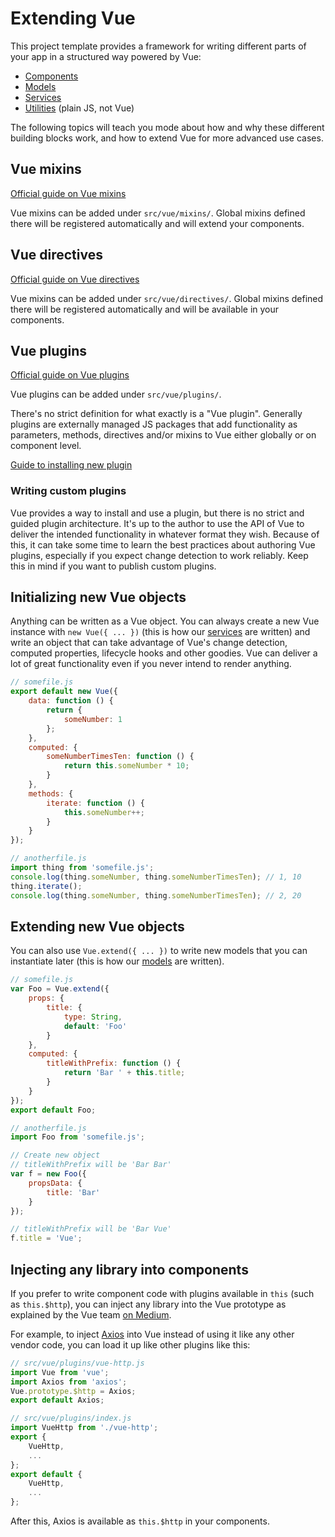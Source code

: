 
# Extending Vue

This project template provides a framework for writing different parts of your app in a structured way powered by Vue:

- [Components](components.md)
- [Models](models.md)
- [Services](services.md)
- [Utilities](utilities.md) (plain JS, not Vue)

The following topics will teach you mode about how and why these different building blocks work, and how to extend Vue for more advanced use cases.

## Vue mixins

[Official guide on Vue mixins](https://vuejs.org/v2/guide/mixins)

Vue mixins can be added under `src/vue/mixins/`. Global mixins defined there will be registered automatically and will extend your components.

## Vue directives

[Official guide on Vue directives](https://vuejs.org/v2/guide/custom-directive)

Vue mixins can be added under `src/vue/directives/`. Global mixins defined there will be registered automatically and will be available in your components.

## Vue plugins

[Official guide on Vue plugins](https://vuejs.org/v2/guide/plugins)

Vue plugins can be added under `src/vue/plugins/`.

There's no strict definition for what exactly is a "Vue plugin". Generally plugins are externally managed JS packages that add functionality as parameters, methods, directives and/or mixins to Vue either globally or on component level.

[Guide to installing new plugin](../faq/vue-plugins.md)

### Writing custom plugins

Vue provides a way to install and use a plugin, but there is no strict and guided plugin architecture. It's up to the author to use the API of Vue to deliver the intended functionality in whatever format they wish. Because of this, it can take some time to learn the best practices about authoring Vue plugins, especially if you expect change detection to work reliably. Keep this in mind if you want to publish custom plugins.

## Initializing new Vue objects

Anything can be written as a Vue object. You can always create a new Vue instance with `new Vue({ ... })` (this is how our [services](services.md) are written) and write an object that can take advantage of Vue's change detection, computed properties, lifecycle hooks and other goodies. Vue can deliver a lot of great functionality even if you never intend to render anything.

```js
// somefile.js
export default new Vue({
	data: function () {
		return {
			someNumber: 1
		};
	},
	computed: {
		someNumberTimesTen: function () {
			return this.someNumber * 10;
		}
	},
	methods: {
		iterate: function () {
			this.someNumber++;
		}
	}
});
```

```js
// anotherfile.js
import thing from 'somefile.js';
console.log(thing.someNumber, thing.someNumberTimesTen); // 1, 10
thing.iterate();
console.log(thing.someNumber, thing.someNumberTimesTen); // 2, 20
```

## Extending new Vue objects

You can also use `Vue.extend({ ... })` to write new models that you can instantiate later (this is how our [models](models.md) are written).

```js
// somefile.js
var Foo = Vue.extend({
	props: {
		title: {
			type: String,
			default: 'Foo'
		}
	},
	computed: {
		titleWithPrefix: function () {
			return 'Bar ' + this.title;
		}
	}
});
export default Foo;
```

```js
// anotherfile.js
import Foo from 'somefile.js';

// Create new object
// titleWithPrefix will be 'Bar Bar'
var f = new Foo({
	propsData: {
		title: 'Bar'
	}
});

// titleWithPrefix will be 'Bar Vue'
f.title = 'Vue';
```

## Injecting any library into components

If you prefer to write component code with plugins available in `this` (such as `this.$http`), you can inject any library into the Vue prototype as explained by the Vue team [on Medium](https://medium.com/the-vue-point/retiring-vue-resource-871a82880af4).

For example, to inject [Axios](../ui/http.md) into Vue instead of using it like any other vendor code, you can load it up like other plugins like this:

```js
// src/vue/plugins/vue-http.js
import Vue from 'vue';
import Axios from 'axios';
Vue.prototype.$http = Axios;
export default Axios;
```

```js
// src/vue/plugins/index.js
import VueHttp from './vue-http';
export {
	VueHttp,
	...
};
export default {
	VueHttp,
	...
};
```

After this, Axios is available as `this.$http` in your components.
